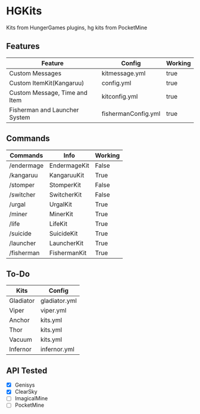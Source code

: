 # HGKits
Kits from HungerGames plugins, hg kits from PocketMine

## Features

Feature | Config | Working |
-----------|----------|----------
Custom Messages | kitmessage.yml | true
Custom ItemKit(Kangaruu) | config.yml | true
Custom Message, Time and Item | kitconfig.yml | true
Fisherman and Launcher System | fishermanConfig.yml | true

## Commands

Commands | Info | Working |
-----------|----------|----------
/endermage | EndermageKit | False
/kangaruu | KangaruuKit | True
/stomper | StomperKit | False
/switcher | SwitcherKit | False
/urgal | UrgalKit | True
/miner | MinerKit | True
/life | LifeKit | True
/suicide | SuicideKit | True
/launcher | LauncherKit | True
/fisherman | FishermanKit | True

## To-Do

Kits | Config |
-----|--------|
Gladiator | gladiator.yml
Viper | viper.yml
Anchor | kits.yml
Thor | kits.yml
Vacuum | kits.yml
Infernor | infernor.yml

## API Tested
- [X] Genisys
- [X] ClearSky
- [ ] ImagicalMine
- [ ] PocketMine
